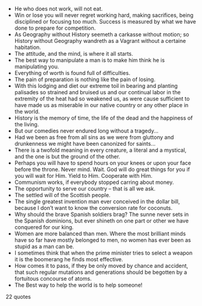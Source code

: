  - He who does not work, will not eat.
 - Win or lose you will never regret working hard, making sacrifices, being disciplined or focusing too much. Success is measured by what we have done to prepare for competition.
 - As Geography without History seemeth a carkasse without motion; so History without Geography wandreth as a Vagrant without a certaine habitation.
 - The attitude, and the mind, is where it all starts.
 - The best way to manipulate a man is to make him think he is manipulating you.
 - Everything of worth is found full of difficulties.
 - The pain of preparation is nothing like the pain of losing.
 - With this lodging and diet our extreme toil in bearing and planting palisades so strained and bruised us and our continual labor in the extremity of the heat had so weakened us, as were cause sufficient to have made us as miserable in our native country or any other place in the world.
 - History is the memory of time, the life of the dead and the happiness of the living.
 - But our comedies never endured long without a tragedy...
 - Had we been as free from all sins as we were from gluttony and drunkenness we might have been canonized for saints...
 - There is a twofold meaning in every creature, a literal and a mystical, and the one is but the ground of the other.
 - Perhaps you will have to spend hours on your knees or upon your face before the throne. Never mind. Wait. God will do great things for you if you will wait for Him. Yield to Him. Cooperate with Him.
 - Communism works, if everybody stopped carring about money.
 - The opportunity to serve our country – that is all we ask.
 - The settled will of the Scottish people.
 - The single greatest invention man ever conceived in the dollar bill, because I don’t want to know the conversion rate for coconuts.
 - Why should the brave Spanish soldiers brag? The sunne never sets in the Spanish dominions, but ever shineth on one part or other we have conquered for our king.
 - Women are more balanced than men. Where the most brilliant minds have so far have mostly belonged to men, no women has ever been as stupid as a man can be.
 - I sometimes think that when the prime minister tries to select a weapon it is the boomerang he finds most effective.
 - How comes it to pass, if they be only moved by chance and accident, that such regular mutations and generations should be begotten by a fortuitous concourse of atoms.
 - The Best way to help the world is to help someone!

22 quotes